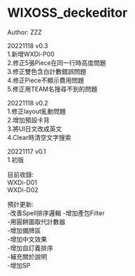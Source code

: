 # WIXOSS_deckeditor  
   
Author: ZZZ  
  
20221118 v0.3  
1.新增WXDi-P00  
2.修正5張Piece在同一行時高度問題  
3.修正雙色含白計數錯誤問題  
4.修正Piece不顯示費用問題  
5.修正用TEAM名搜尋不到的問題  
  
20221118 v0.2  
1.修正layout亂動問題  
2.增加預設卡背  
3.將UI日文改成英文  
4.Clear時清空文字搜索  
  
20221117 v0.1  
1.初版  
  
目前收錄:  
WXDi-D01  
WXDi-D02  
  
預計更新:  
-改善Spell排序邏輯
-增加產包Filter  
-用圓餅圖取代計數器  
-增加備牌區  
-增加中文效果  
-增加自訂義排序  
-補充關於說明  
-增加SP  
